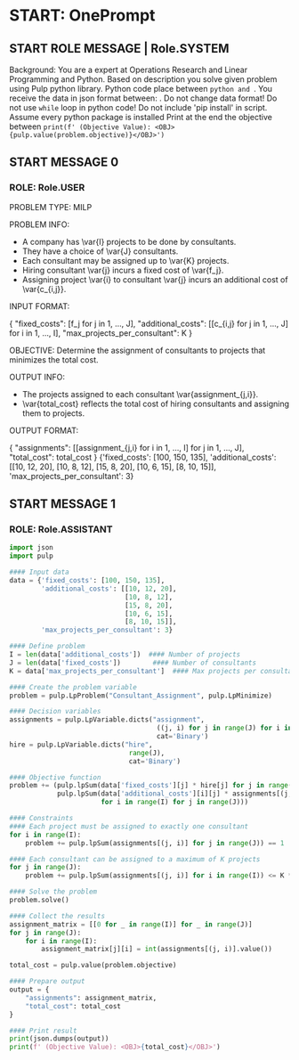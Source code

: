 # START: OnePrompt 
## START ROLE MESSAGE | Role.SYSTEM 
Background: You are a expert at Operations Research and Linear Programming and Python. Based on description you solve given problem using Pulp python library. Python code place between ```python and ```. You receive the data in json format between: <DATA></DATA>. Do not change data format! Do not use `while` loop in python code! Do not include 'pip install' in script. Assume every python package is installed Print at the end the objective between <OBJ></OBJ> `print(f' (Objective Value): <OBJ>{pulp.value(problem.objective)}</OBJ>')`  
## START MESSAGE 0 
### ROLE: Role.USER
<DESCRIPTION>
PROBLEM TYPE: MILP

PROBLEM INFO:

- A company has \var{I} projects to be done by consultants.
- They have a choice of \var{J} consultants.
- Each consultant may be assigned up to \var{K} projects. 
- Hiring consultant \var{j} incurs a fixed cost of \var{f_j}.
- Assigning project \var{i} to consultant \var{j} incurs an additional cost of \var{c_{i,j}}.

INPUT FORMAT: 

{
    "fixed_costs": [f_j for j in 1, ..., J],
    "additional_costs": [[c_{i,j} for j in 1, ..., J] for i in 1, ..., I],
    "max_projects_per_consultant": K
}

OBJECTIVE: Determine the assignment of consultants to projects that minimizes the total cost.

OUTPUT INFO:

- The projects assigned to each consultant \var{assignment_{j,i}}.
- \var{total_cost} reflects the total cost of hiring consultants and assigning them to projects.

OUTPUT FORMAT:

{
    "assignments": [[assignment_{j,i} for i in 1, ..., I] for j in 1, ..., J],
    "total_cost": total_cost
}
</DESCRIPTION>
<DATA>
{'fixed_costs': [100, 150, 135], 'additional_costs': [[10, 12, 20], [10, 8, 12], [15, 8, 20], [10, 6, 15], [8, 10, 15]], 'max_projects_per_consultant': 3}</DATA>


## START MESSAGE 1 
### ROLE: Role.ASSISTANT
```python
import json
import pulp

#### Input data
data = {'fixed_costs': [100, 150, 135], 
        'additional_costs': [[10, 12, 20], 
                             [10, 8, 12], 
                             [15, 8, 20], 
                             [10, 6, 15], 
                             [8, 10, 15]], 
        'max_projects_per_consultant': 3}

#### Define problem
I = len(data['additional_costs'])  #### Number of projects
J = len(data['fixed_costs'])        #### Number of consultants
K = data['max_projects_per_consultant']  #### Max projects per consultant

#### Create the problem variable
problem = pulp.LpProblem("Consultant_Assignment", pulp.LpMinimize)

#### Decision variables
assignments = pulp.LpVariable.dicts("assignment", 
                                     ((j, i) for j in range(J) for i in range(I)), 
                                     cat='Binary')
hire = pulp.LpVariable.dicts("hire", 
                              range(J), 
                              cat='Binary')

#### Objective function
problem += (pulp.lpSum(data['fixed_costs'][j] * hire[j] for j in range(J)) + 
            pulp.lpSum(data['additional_costs'][i][j] * assignments[(j, i)] 
                       for i in range(I) for j in range(J)))

#### Constraints
#### Each project must be assigned to exactly one consultant
for i in range(I):
    problem += pulp.lpSum(assignments[(j, i)] for j in range(J)) == 1

#### Each consultant can be assigned to a maximum of K projects
for j in range(J):
    problem += pulp.lpSum(assignments[(j, i)] for i in range(I)) <= K * hire[j]

#### Solve the problem
problem.solve()

#### Collect the results
assignment_matrix = [[0 for _ in range(I)] for _ in range(J)]
for j in range(J):
    for i in range(I):
        assignment_matrix[j][i] = int(assignments[(j, i)].value())

total_cost = pulp.value(problem.objective)

#### Prepare output
output = {
    "assignments": assignment_matrix,
    "total_cost": total_cost
}

#### Print result
print(json.dumps(output))
print(f' (Objective Value): <OBJ>{total_cost}</OBJ>')
```

